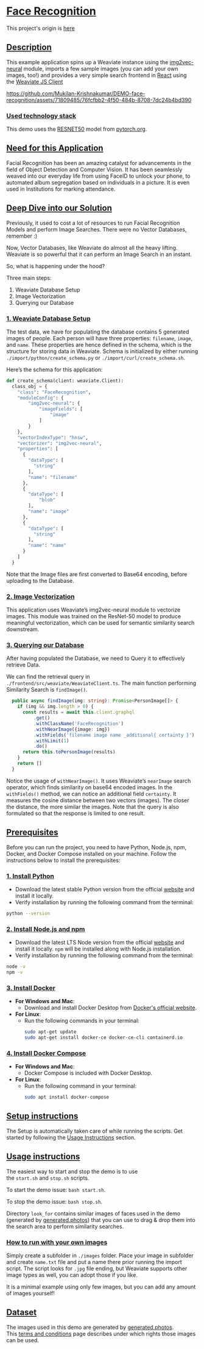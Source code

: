 # [Face Recognition](https://github.com/weaviate-tutorials/DEMO-face-recognition#face-recognition)

This project's origin is [here](https://github.com/weaviate/weaviate-examples/tree/main/face-recognition-app)

## [Description](https://github.com/weaviate-tutorials/DEMO-face-recognition#description)

This example application spins up a Weaviate instance using the [img2vec-neural](https://github.com/semi-technologies/i2v-pytorch-models) module, imports a few sample images (you can add your own images, too!) and provides a very simple search frontend in [React](https://reactjs.org/) using the [Weaviate JS Client](https://www.semi.technology/developers/weaviate/current/client-libraries/javascript.html)

https://github.com/Mukilan-Krishnakumar/DEMO-face-recognition/assets/71809485/76fcfbb2-4f50-484b-8708-7dc24b4bd390

### [Used technology stack](https://github.com/weaviate-tutorials/DEMO-face-recognition#used-technology-stack)

This demo uses the [RESNET50](https://pytorch.org/hub/nvidia_deeplearningexamples_resnet50/) model from [pytorch.org](https://pytorch.org/).

## [Need for this Application](https://github.com/weaviate-tutorials/DEMO-face-recognition#need-for-this-application)
Facial Recognition has been an amazing catalyst for advancements in the field of Object Detection and Computer Vision. It has been seamlessly weaved into our everyday life from using FaceID to unlock your phone, to automated album segregation based on individuals in a picture. It is even used in Institutions for marking attendance. 

## [Deep Dive into our Solution](https://github.com/weaviate-tutorials/DEMO-face-recognition#deep-dive-into-our-solution)
Previously, it used to cost a lot of resources to run Facial Recognition Models and perform Image Searches. There were no Vector Databases, remember :)

Now, Vector Databases, like Weaviate do almost all the heavy lifting. Weaviate is so powerful that it can perform an Image Search in an instant. 

So, what is happening under the hood?

Three main steps:
1. Weaviate Database Setup
2. Image Vectorization
3. Querying our Database

### [1. Weaviate Database Setup](https://github.com/weaviate-tutorials/DEMO-face-recognition#1-weaviate-database-setup)
The test data, we have for populating the database contains 5 generated images of people. Each person will have three properties: `filename`, `image`, and `name`. These properties are hence defined in the schema, which is the structure for storing data in Weaviate. Schema is initialized by either running `./import/python/create_schema.py` or `./import/curl/create_schema.sh`.  

Here’s the schema for this application:
```Python
def create_schema(client: weaviate.Client):
  class_obj = {
    "class": "FaceRecognition",
    "moduleConfig": {
        "img2vec-neural": {
            "imageFields": [
                "image"
            ]
        }
    },
    "vectorIndexType": "hnsw",
    "vectorizer": "img2vec-neural",
    "properties": [
      {
        "dataType": [
          "string"
        ],
        "name": "filename"
      },
      {
        "dataType": [
            "blob"
        ],
        "name": "image"
      },
      {
        "dataType": [
          "string"
        ],
        "name": "name"
      }
    ]
  }
```

Note that the Image files are first converted to Base64 encoding, before uploading to the Database. 
### [2. Image Vectorization](https://github.com/weaviate-tutorials/DEMO-face-recognition#2-image-vectorization)
This application uses Weaviate’s img2vec-neural module to vectorize images. This module was trained on the ResNet-50 model to produce meaningful vectorization, which can be used for semantic similarity search downstream. 

### [3. Querying our Database](https://github.com/weaviate-tutorials/DEMO-face-recognition#3-querying-our-database)
After having populated the Database, we need to Query it to effectively retrieve Data. 

We can find the retrieval query in `./frontend/src/weaviate/WeaviateClient.ts`. The main function performing Similarity Search is `findImage()`. 

```TypeScript
  public async findImage(img: string): Promise<PersonImage[]> {
    if (img && img.length > 0) {
      const results = await this.client.graphql
          .get()
          .withClassName('FaceRecognition')
          .withNearImage({image: img})
          .withFields('filename image name _additional{ certainty }')
          .withLimit(1)
          .do()
      return this.toPersonImage(results)
    }
    return []
  }
```

Notice the usage of `withNearImage()`. It uses Weaviate’s `nearImage` search operator, which finds similarity on base64 encoded images. In the `withFields()` method, we can notice an additional field `certainty`. It measures the cosine distance between two vectors (images). The closer the distance, the more similar the images. Note that the query is also formulated so that the response is limited to one result.

## [Prerequisites](https://github.com/weaviate-tutorials/DEMO-face-recognition#prerequisites)

Before you can run the project, you need to have Python, Node.js, npm, Docker, and Docker Compose installed on your machine. Follow the instructions below to install the prerequisites:

### [1. Install Python](https://github.com/weaviate-tutorials/DEMO-face-recognition#1-install-python)
- Download the latest stable Python version from the official [website](https://www.python.org/downloads/) and install it locally. 
- Verify installation by running the following command from the terminal:
```bash
python --version
```

### [2. Install Node.js and npm](https://github.com/weaviate-tutorials/DEMO-face-recognition#install-node.js-and-npm)
- Download the latest LTS Node version from the official [website](https://nodejs.org/en/download) and install it locally. `npm` will be installed along with Node.js installation. 
- Verify installation by running the following command from the terminal:
```bash
node -v
npm -v
```

### [3. Install Docker](https://github.com/weaviate-tutorials/DEMO-face-recognition#3-install-docker)
- **For Windows and Mac**:
    - Download and install Docker Desktop from [Docker's official website](https://www.docker.com/products/docker-desktop).
- **For Linux**:
    - Run the following commands in your terminal:
        ```bash
        sudo apt-get update
        sudo apt-get install docker-ce docker-ce-cli containerd.io
        ```

### [4. Install Docker Compose](https://github.com/weaviate-tutorials/DEMO-face-recognition#4-install-docker-compose)
- **For Windows and Mac**:
    - Docker Compose is included with Docker Desktop.
- **For Linux**:
    - Run the following command in your terminal:
        ```bash
        sudo apt install docker-compose
        ```


## [Setup instructions](https://github.com/weaviate-tutorials/DEMO-face-recognition#setup-instructions)

The Setup is automatically taken care of while running the scripts. Get started by following the [Usage Instructions](https://github.com/weaviate-tutorials/DEMO-face-recognition#usage-instructions) section. 

## [Usage instructions](https://github.com/weaviate-tutorials/DEMO-face-recognition#usage-instructions)

The easiest way to start and stop the demo is to use the `start.sh` and `stop.sh` scripts.

To start the demo issue: `bash start.sh`.

To stop the demo issue: `bash stop.sh`.

Directory `look_for` contains similar images of faces used in the demo (generated by [generated.photos](https://generated.photos/)) that you can use to drag & drop them into the search area to perform similarity searches.

### [How to run with your own images](https://github.com/weaviate-tutorials/DEMO-face-recognition#how-to-run-with-your-own-images)

Simply create a subfolder in `./images` folder. Place your image in subfolder and create `name.txt` file and put a name there prior running the import script. The script looks for `.jpg` file ending, but Weaviate supports other image types as well, you can adopt those if you like.

It is a minimal example using only few images, but you can add any amount of images yourself!

## [Dataset](https://github.com/weaviate-tutorials/DEMO-face-recognition#dataset)

The images used in this demo are generated by [generated.photos](https://generated.photos/). This [terms and conditions](https://generated.photos/terms-and-conditions) page describes under which rights those images can be used.
